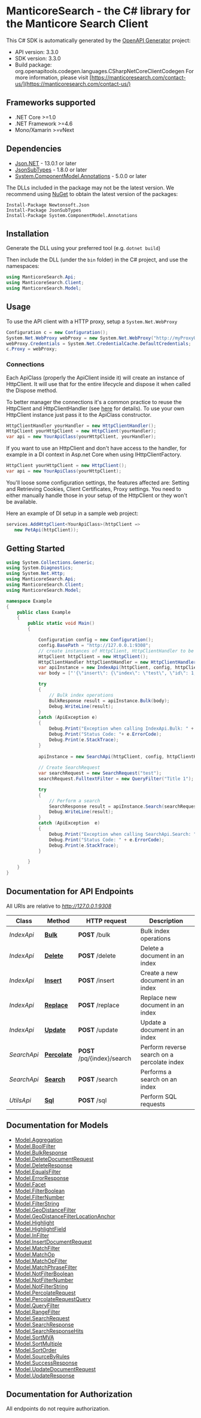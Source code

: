 # ManticoreSearch - the C# library for the Manticore Search Client


This C# SDK is automatically generated by the [OpenAPI Generator](https://openapi-generator.tech) project:

- API version: 3.3.0
- SDK version: 3.3.0
- Build package: org.openapitools.codegen.languages.CSharpNetCoreClientCodegen
    For more information, please visit [https://manticoresearch.com/contact-us/](https://manticoresearch.com/contact-us/)


## Frameworks supported
- .NET Core >=1.0
- .NET Framework >=4.6
- Mono/Xamarin >=vNext


## Dependencies

- [Json.NET](https://www.nuget.org/packages/Newtonsoft.Json/) - 13.0.1 or later
- [JsonSubTypes](https://www.nuget.org/packages/JsonSubTypes/) - 1.8.0 or later
- [System.ComponentModel.Annotations](https://www.nuget.org/packages/System.ComponentModel.Annotations) - 5.0.0 or later

The DLLs included in the package may not be the latest version. We recommend using [NuGet](https://docs.nuget.org/consume/installing-nuget) to obtain the latest version of the packages:
```
Install-Package Newtonsoft.Json
Install-Package JsonSubTypes
Install-Package System.ComponentModel.Annotations
```

## Installation
Generate the DLL using your preferred tool (e.g. `dotnet build`)

Then include the DLL (under the `bin` folder) in the C# project, and use the namespaces:
```csharp
using ManticoreSearch.Api;
using ManticoreSearch.Client;
using ManticoreSearch.Model;
```

## Usage

To use the API client with a HTTP proxy, setup a `System.Net.WebProxy`
```csharp
Configuration c = new Configuration();
System.Net.WebProxy webProxy = new System.Net.WebProxy("http://myProxyUrl:80/");
webProxy.Credentials = System.Net.CredentialCache.DefaultCredentials;
c.Proxy = webProxy;
```

### Connections
Each ApiClass (properly the ApiClient inside it) will create an instance of HttpClient. It will use that for the entire lifecycle and dispose it when called the Dispose method.

To better manager the connections it's a common practice to reuse the HttpClient and HttpClientHandler (see [here](https://docs.microsoft.com/en-us/dotnet/architecture/microservices/implement-resilient-applications/use-httpclientfactory-to-implement-resilient-http-requests#issues-with-the-original-httpclient-class-available-in-net) for details). To use your own HttpClient instance just pass it to the ApiClass constructor.

```csharp
HttpClientHandler yourHandler = new HttpClientHandler();
HttpClient yourHttpClient = new HttpClient(yourHandler);
var api = new YourApiClass(yourHttpClient, yourHandler);
```

If you want to use an HttpClient and don't have access to the handler, for example in a DI context in Asp.net Core when using IHttpClientFactory.

```csharp
HttpClient yourHttpClient = new HttpClient();
var api = new YourApiClass(yourHttpClient);
```
You'll loose some configuration settings, the features affected are: Setting and Retrieving Cookies, Client Certificates, Proxy settings. You need to either manually handle those in your setup of the HttpClient or they won't be available.

Here an example of DI setup in a sample web project:

```csharp
services.AddHttpClient<YourApiClass>(httpClient =>
   new PetApi(httpClient));
```


## Getting Started

```csharp
using System.Collections.Generic;
using System.Diagnostics;
using System.Net.Http;
using ManticoreSearch.Api;
using ManticoreSearch.Client;
using ManticoreSearch.Model;

namespace Example
{
    public class Example
    {
        public static void Main()
        {

            Configuration config = new Configuration();
            config.BasePath = "http://127.0.0.1:9308";
            // create instances of HttpClient, HttpClientHandler to be reused later with different Api classes
            HttpClient httpClient = new HttpClient();
            HttpClientHandler httpClientHandler = new HttpClientHandler();
            var apiInstance = new IndexApi(httpClient, config, httpClientHandler);
            var body = ["'{\"insert\": {\"index\": \"test\", \"id\": 1, \"doc\": {\"title\": \"Title 1\"}}},\\n{\"insert\": {\"index\": \"test\", \"id\": 2, \"doc\": {\"title\": \"Title 2\"}}}'"];  // string | 

            try
            {
                // Bulk index operations
                BulkResponse result = apiInstance.Bulk(body);
                Debug.WriteLine(result);
            }
            catch (ApiException e)
            {
                Debug.Print("Exception when calling IndexApi.Bulk: " + e.Message );
                Debug.Print("Status Code: "+ e.ErrorCode);
                Debug.Print(e.StackTrace);
            }
            
            apiInstance = new SearchApi(httpClient, config, httpClientHandler);
            
            // Create SearchRequest
            var searchRequest = new SearchRequest("test");
            searchRequest.FulltextFilter = new QueryFilter("Title 1"); 

            try
            {
                // Perform a search
                SearchResponse result = apiInstance.Search(searchRequest);
                Debug.WriteLine(result);
            }
            catch (ApiException  e)
            {
                Debug.Print("Exception when calling SearchApi.Search: " + e.Message);
                Debug.Print("Status Code: " + e.ErrorCode);
                Debug.Print(e.StackTrace);
            }

        }
    }
}
```

## Documentation for API Endpoints

All URIs are relative to *http://127.0.0.1:9308*

Class | Method | HTTP request | Description
------------ | ------------- | ------------- | -------------
*IndexApi* | [**Bulk**](docs/IndexApi.md#bulk) | **POST** /bulk | Bulk index operations
*IndexApi* | [**Delete**](docs/IndexApi.md#delete) | **POST** /delete | Delete a document in an index
*IndexApi* | [**Insert**](docs/IndexApi.md#insert) | **POST** /insert | Create a new document in an index
*IndexApi* | [**Replace**](docs/IndexApi.md#replace) | **POST** /replace | Replace new document in an index
*IndexApi* | [**Update**](docs/IndexApi.md#update) | **POST** /update | Update a document in an index
*SearchApi* | [**Percolate**](docs/SearchApi.md#percolate) | **POST** /pq/{index}/search | Perform reverse search on a percolate index
*SearchApi* | [**Search**](docs/SearchApi.md#search) | **POST** /search | Performs a search on an index
*UtilsApi* | [**Sql**](docs/UtilsApi.md#sql) | **POST** /sql | Perform SQL requests


## Documentation for Models

 - [Model.Aggregation](docs/Aggregation.md)
 - [Model.BoolFilter](docs/BoolFilter.md)
 - [Model.BulkResponse](docs/BulkResponse.md)
 - [Model.DeleteDocumentRequest](docs/DeleteDocumentRequest.md)
 - [Model.DeleteResponse](docs/DeleteResponse.md)
 - [Model.EqualsFilter](docs/EqualsFilter.md)
 - [Model.ErrorResponse](docs/ErrorResponse.md)
 - [Model.Facet](docs/Facet.md)
 - [Model.FilterBoolean](docs/FilterBoolean.md)
 - [Model.FilterNumber](docs/FilterNumber.md)
 - [Model.FilterString](docs/FilterString.md)
 - [Model.GeoDistanceFilter](docs/GeoDistanceFilter.md)
 - [Model.GeoDistanceFilterLocationAnchor](docs/GeoDistanceFilterLocationAnchor.md)
 - [Model.Highlight](docs/Highlight.md)
 - [Model.HighlightField](docs/HighlightField.md)
 - [Model.InFilter](docs/InFilter.md)
 - [Model.InsertDocumentRequest](docs/InsertDocumentRequest.md)
 - [Model.MatchFilter](docs/MatchFilter.md)
 - [Model.MatchOp](docs/MatchOp.md)
 - [Model.MatchOpFilter](docs/MatchOpFilter.md)
 - [Model.MatchPhraseFilter](docs/MatchPhraseFilter.md)
 - [Model.NotFilterBoolean](docs/NotFilterBoolean.md)
 - [Model.NotFilterNumber](docs/NotFilterNumber.md)
 - [Model.NotFilterString](docs/NotFilterString.md)
 - [Model.PercolateRequest](docs/PercolateRequest.md)
 - [Model.PercolateRequestQuery](docs/PercolateRequestQuery.md)
 - [Model.QueryFilter](docs/QueryFilter.md)
 - [Model.RangeFilter](docs/RangeFilter.md)
 - [Model.SearchRequest](docs/SearchRequest.md)
 - [Model.SearchResponse](docs/SearchResponse.md)
 - [Model.SearchResponseHits](docs/SearchResponseHits.md)
 - [Model.SortMVA](docs/SortMVA.md)
 - [Model.SortMultiple](docs/SortMultiple.md)
 - [Model.SortOrder](docs/SortOrder.md)
 - [Model.SourceByRules](docs/SourceByRules.md)
 - [Model.SuccessResponse](docs/SuccessResponse.md)
 - [Model.UpdateDocumentRequest](docs/UpdateDocumentRequest.md)
 - [Model.UpdateResponse](docs/UpdateResponse.md)


<a name="documentation-for-authorization"></a>
## Documentation for Authorization

All endpoints do not require authorization.
